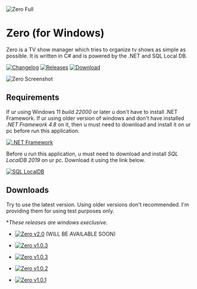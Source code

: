 ![Zero Full](https://user-images.githubusercontent.com/46932317/232659439-62abafef-51f5-44eb-a4ab-91c803f062e9.png)
# Zero (for Windows)

Zero is a TV show manager which tries to organize tv shows as simple as possible. It is written in C# and is powered by the .NET and SQL Local DB.

[![Changelog](https://img.shields.io/badge/changelog-latest-red)](https://github.com/Pahasara/Zero/releases/latest)
[![Releases](https://img.shields.io/badge/releases-all-informational)](https://github.com/Pahasara/Zero#downloads)
[![Download](https://img.shields.io/badge/download-v2.0.0-brightgreen)](https://github.com/Pahasara/Zero/releases/download/Zero_v2.0.0/bin.zip)

![Zero Screenshot](https://user-images.githubusercontent.com/46932317/232657810-fd10e4f4-ff79-4e3e-83c0-a1f6f15933a5.png)

## Requirements ##

If ur using Windows 11 *build 22000* or later u don't have to install .NET Framework. If ur using older version of windows and don't have installed *.NET Framework 4.8* on it, then u must need to download and install it on ur pc before run this application. 

[![.NET Framework](https://img.shields.io/badge/.NET%20Framework-v4.8-blue)](https://dotnet.microsoft.com/en-us/download/dotnet-framework/thank-you/net48-offline-installer)

Before u run this application, u must need to download and install *SQL LocalDB 2019* on ur pc. Download it using the link below.

[![SQL LocalDB](https://img.shields.io/badge/SQL%20Local%20DB-2019-orange)](https://download.microsoft.com/download/7/c/1/7c14e92e-bdcb-4f89-b7cf-93543e7112d1/SqlLocalDB.msi)

## Downloads ##

Try to use the latest version. Using older versions don't recommended. I'm providing them for using test purposes only. 

**These releases are windows execlusive.*

* [![Zero v2.0](https://img.shields.io/badge/zero-v2.0.0-success)](https://github.com/Pahasara/Zero/releases/download/Zero_v2.0.0/bin.zip) (WILL BE AVAILABLE SOON)

* [![Zero v1.0.3](https://img.shields.io/badge/zero-v1.0.4-red)](https://github.com/Pahasara/Zero/releases/download/Zero_v1.0.4/bin.zip)
* [![Zero v1.0.3](https://img.shields.io/badge/zero-v1.0.3-red)](https://github.com/Pahasara/Zero/releases/download/Zero_v1.0.3/bin.zip)
* [![Zero v1.0.2](https://img.shields.io/badge/zero-v1.0.3-red)](https://github.com/Pahasara/Zero/releases/download/Zero_v1.0.2/bin.zip)
* [![Zero v1.0.1](https://img.shields.io/badge/zero-v1.0.1-red)](https://github.com/Pahasara/Zero/releases/download/Zero_v1.0.1/bin.zip)
